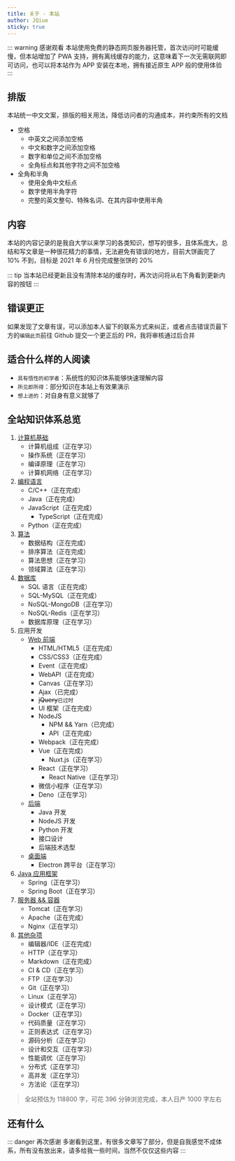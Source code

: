 ```yaml
---
title: 关于 - 本站
author: JQiue
sticky: true
---
```


::: warning 感谢观看
本站使用免费的静态网页服务器托管，首次访问时可能缓慢，但本站增加了 PWA 支持，拥有离线缓存的能力，这意味着下一次无需联网即可访问，也可以将本站作为 APP 安装在本地，拥有接近原生 APP 般的使用体验
:::

## 排版

本站统一中文文案，排版的相关用法，降低访问者的沟通成本，并约束所有的文档

+ 空格
  + 中英文之间添加空格
  + 中文和数字之间添加空格
  + 数字和单位之间不添加空格
  + 全角标点和其他字符之间不加空格
+ 全角和半角
  + 使用全角中文标点
  + 数字使用半角字符
  + 完整的英文整句、特殊名词、在其内容中使用半角

## 内容

本站的内容记录的是我自大学以来学习的各类知识，想写的很多，且体系庞大，总结和写文章是一种很花精力的事情，无法避免有错误的地方，目前大饼画完了 10% 不到，目标是 2021 年 6 月份完成整张饼的 20%

::: tip
当本站已经更新且没有清除本站的缓存时，再次访问将从右下角看到更新内容的按钮
:::

## 错误更正

如果发现了文章有误，可以添加本人留下的联系方式来纠正，或者点击错误页最下方的`编辑此页`前往 Github 提交一个更正后的 PR，我将审核通过后合并

## 适合什么样的人阅读

+ `具有悟性的初学者`：系统性的知识体系能够快速理解内容
+ `所见即所得`：部分知识在本站上有效果演示
+ `想上进的`：对自身有意义就够了

## 全站知识体系总览

1. [计算机基础](/basic/)
    + 计算机组成（正在学习）
    + 操作系统（正在学习）
    + 编译原理（正在学习）
    + 计算机网络（正在学习）
2. [编程语言](/language/)
    + C/C++（正在完成）
    + Java（正在完成）
    + JavaScript（正在完成）
      + TypeScript（正在完成）
    + Python（正在完成）
3. [算法](/ds_algorithm/)
    + 数据结构（正在完成）
    + 排序算法（正在完成）
    + 算法思想（正在学习）
    + 领域算法（正在学习）
4. [数据库](/database/)
    + SQL 语言（正在完成）
    + SQL-MySQL（正在完成）
    + NoSQL-MongoDB（正在学习）
    + NoSQL-Redis（正在学习）
    + 数据库原理（正在学习）
5. 应用开发
    + [Web 前端](/application/web/)
      + HTML/HTML5（正在完成）
      + CSS/CSS3（正在完成）
      + Event（正在完成）
      + WebAPI（正在完成）
      + Canvas（正在学习）
      + Ajax（已完成）
      + ~~jQuery~~`已过时`
      + UI 框架（正在完成）
      + NodeJS
        + NPM && Yarn（已完成）
        + API（正在完成）
      + Webpack（正在完成）
      + Vue（正在完成）
        + Nuxt.js（正在学习）
      + React（正在学习）
        + React Native（正在学习）
      + 微信小程序（正在学习）
      + Deno（正在学习）
    + [后端](/application/backend/)
      + Java 开发
      + NodeJS 开发
      + Python 开发
      + 接口设计
      + 后端技术选型
    + [桌面端](/application/desktop/)
      + Electron 跨平台（正在学习）
6. [Java 应用框架](/)
    + Spring（正在学习）
    + Spring Boot（正在学习）
7. [服务器 && 容器](/)
    + Tomcat（正在学习）
    + Apache（正在完成）
    + Nginx（正在学习）
8. [其他杂项](/)
    + 编辑器/IDE（正在完成）
    + HTTP（正在学习）
    + Markdown（正在完成）
    + CI & CD（正在学习）
    + FTP（正在学习）
    + Git（正在学习）
    + Linux（正在学习）
    + 设计模式（正在学习）
    + Docker（正在学习）
    + 代码质量（正在学习）
    + 正则表达式（正在学习）
    + 源码分析（正在学习）
    + 设计和交互（正在学习）
    + 性能调优（正在学习）
    + 分布式（正在学习）
    + 高并发（正在学习）
    + 方法论（正在学习）

> 全站预估为 118800 字，可花 396 分钟浏览完成，本人日产 1000 字左右

## 还有什么

::: danger 再次感谢
多谢看到这里，有很多文章写了部分，但是自我感觉不成体系，所有没有放出来，请多给我一些时间，当然不仅仅这些内容
:::
